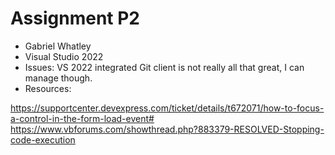 # Assignment P2
- Gabriel Whatley
- Visual Studio 2022
- Issues: VS 2022 integrated Git client is not really all that great, I can manage though.
- Resources:

https://supportcenter.devexpress.com/ticket/details/t672071/how-to-focus-a-control-in-the-form-load-event#
https://www.vbforums.com/showthread.php?883379-RESOLVED-Stopping-code-execution
